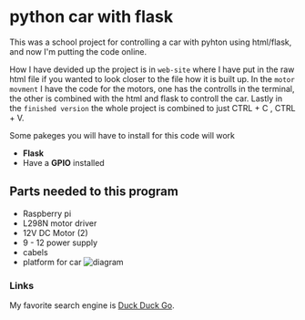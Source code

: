 # python car with flask
This was a school project for controlling a car with pyhton using html/flask, and now I'm putting the code online.

How I have devided up the project is in `web-site` where I have put in the raw html file if you wanted to look closer to the file how it is built up. In the `motor movment` I have the code for the motors, one has the controlls in the terminal, the other is combined with the html and flask to controll the car. Lastly in the `finished version` the whole project is combined to just CTRL + C , CTRL + V.

Some pakeges you will have to install for this code will work
- **Flask**
- Have a **GPIO** installed

## Parts needed to this program
- Raspberry pi
- L298N motor driver
- 12V DC Motor (2)
- 9 - 12 power supply
- cabels
- platform for car
![diagram](https://user-images.githubusercontent.com/87243876/125340423-bf39ed00-e352-11eb-948f-4bf9b415d004.png)




### Links


My favorite search engine is [Duck Duck Go](https://duckduckgo.com "The best search engine for privacy").

